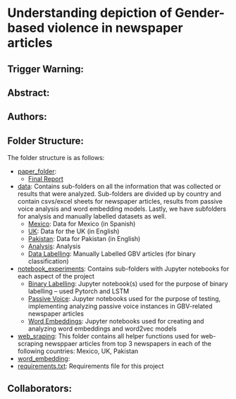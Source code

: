 # Understanding depiction of Gender-based violence in newspaper articles

##  Trigger Warning:

## Abstract:

## Authors:

## Folder Structure:

The folder structure is as follows:

- [paper_folder](paper_folder):
    - [Final Report](paper_folder/Final_paper.pdf)
- [data](data): Contains sub-folders on all the information that was collected or results that were analyzed. Sub-folders are divided up by country and contain csvs/excel sheets for newspaper articles, results from passive voice analysis and word embedding models. Lastly, we have subfolders for analysis and manually labelled datasets as well.
    - [Mexico](data/Mexico): Data for Mexico (in Spanish)
    - [UK](data/UK): Data for the UK (in English)
    - [Pakistan](data/Pakistan): Data for Pakistan (in English)
    - [Analysis](data/analysis_results): Analysis
    - [Data Labelling](data/data_labelling): Manually Labelled GBV articles (for binary classification)
- [notebook_experiments](notebook_experiments): Contains sub-folders with Jupyter notebooks for each aspect of the project 
    - [Binary Labelling](notebook_experiments/binary_labelling): Jupyter notebook(s) used for the purpose of binary labelling – used Pytorch and LSTM 
    - [Passive Voice](notebook_experiments/passive_voice): Jupyter notebooks used for the purpose of testing, implementing analyzing passive voice instances in GBV-related newspaper articles
    - [Word Embeddings](notebook_experiments/word_embeddings): Jupyter notebooks used for creating and analyzing word embeddings and word2vec models
- [web_sraping](web_scraping): This folder contains all helper functions used for web-scraping newsppaer articles from top 3 newspapers in each of the following countries: Mexico, UK, Pakistan
- [word_embedding](word_embedding):
- [requirements.txt](requirements.text): Requirements file for this project


## Collaborators:
